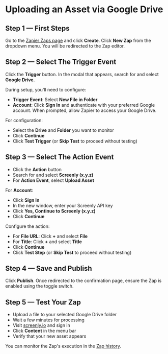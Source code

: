 # Uploading an Asset via Google Drive

## Step 1 &mdash; First Steps

Go to the [Zapier Zaps page](https://zapier.com/app/assets/zaps) and click **Create**.
Click **New Zap** from the dropdown menu. You will be redirected to the Zap editor.

## Step 2 &mdash; Select The Trigger Event

Click the **Trigger** button. In the modal that appears, search for and select **Google Drive**.

During setup, you'll need to configure:
* **Trigger Event**: Select **New File in Folder**
* **Account**: Click **Sign In** and authenticate with your preferred Google account.
  When prompted, allow Zapier to access your Google Drive.

For configuration:
* Select the **Drive** and **Folder** you want to monitor
* Click **Continue**
* Click **Test Trigger** (or **Skip Test** to proceed without testing)

## Step 3 &mdash; Select The Action Event

* Click the **Action** button
* Search for and select **Screenly (x.y.z)**
* For **Action Event**, select **Upload Asset**

For **Account**:
* Click **Sign In**
* In the new window, enter your Screenly API key
* Click **Yes, Continue to Screenly (x.y.z)**
* Click **Continue**

Configure the action:
* For **File URL**: Click **+** and select **File**
* For **Title**: Click **+** and select **Title**
* Click **Continue**
* Click **Test Step** (or **Skip Test** to proceed without testing)

## Step 4 &mdash; Save and Publish

Click **Publish**. Once redirected to the confirmation page, ensure the Zap is enabled
using the toggle switch.

## Step 5 &mdash; Test Your Zap

* Upload a file to your selected Google Drive folder
* Wait a few minutes for processing
* Visit [screenly.io](https://www.screenly.io/) and sign in
* Click **Content** in the menu bar
* Verify that your new asset appears

You can monitor the Zap's execution in the [Zap history](https://zapier.com/app/history).

